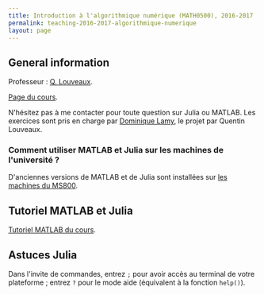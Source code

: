 ```yaml
---
title: Introduction à l'algorithmique numérique (MATH0500), 2016-2017
permalink: teaching-2016-2017-algorithmique-numerique
layout: page
---
```


## General information

Professeur : [Q. Louveaux](http://www.montefiore.ulg.ac.be/~louveaux).

[Page du cours](http://progcours.ulg.ac.be/cocoon/cours/MATH0500-1.html).

N'hésitez pas à me contacter pour toute question sur Julia ou MATLAB. Les exercices sont pris en charge par [Dominique Lamy](dlamy@ulg.ac.be), le projet par Quentin Louveaux. 

### Comment utiliser MATLAB et Julia sur les machines de l'université ? 

D'anciennes versions de MATLAB et de Julia sont installées sur [les machines du MS800](http://www.student.montefiore.ulg.ac.be/accounts.php). 

## Tutoriel MATLAB et Julia

[Tutoriel MATLAB du cours](/files/math0500-2016/tuto.pdf). 

## Astuces Julia

Dans l'invite de commandes, entrez `;` pour avoir accès au terminal de votre plateforme ; entrez `?` pour le mode aide (équivalent à la fonction `help()`). 